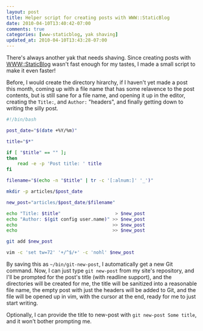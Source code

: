 ```yaml
--- 
layout: post
title: Helper script for creating posts with WWW::StaticBlog
date: 2010-04-10T13:40:42-07:00
comments: true
categories: [www-staticblog, yak shaving]
updated_at: 2010-04-10T13:43:28-07:00
---
```


There's always another yak that needs shaving.  Since creating posts with
[WWW::StaticBlog](https://github.com/jhelwig/WWW-StaticBlog "WWW::StaticBlog")
wasn't fast enough for my tastes, I made a small script to make it even
faster!

<!--more-->

Before, I would create the directory hirarchy, if I haven't yet made a
post this month, coming up with a file name that has some relavence to
the post contents, but is still sane for a file name, and opening it up
in the editor, creating the `Title:`, and `Author:` "headers", and
finally getting down to writing the silly post.

``` bash ~/bin/git-new-post
#!/bin/bash

post_date="$(date +%Y/%m)"

title="$*"

if [ "$title" == "" ];
then
    read -e -p 'Post title: ' title
fi

filename="$(echo -n "$title" | tr -c '[:alnum:]' '_')"

mkdir -p articles/$post_date

new_post="articles/$post_date/$filename"

echo "Title: $title"                    > $new_post
echo "Author: $(git config user.name)" >> $new_post
echo                                   >> $new_post
echo                                   >> $new_post

git add $new_post

vim -c 'set tw=72' '+/^$/+' -c 'nohl' $new_post
```

By saving this as `~/bin/git-new-post`, I automatically get a new Git command.
Now, I can just type `git new-post` from my site's repository, and I'll be
prompted for the post's title (with readline support), and the directories will
be created for me, the title will be sanitized into a reasonable file name, the
empty post with just the headers will be added to Git, and the file will be
opened up in vim, with the cursor at the end, ready for me to just start
writing.

Optionally, I can provide the title to new-post with `git new-post Some title`,
and it won't bother prompting me.

